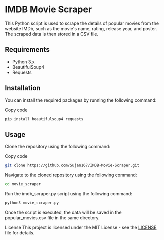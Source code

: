 # IMDB Movie Scraper
This Python script is used to scrape the details of popular movies from the website IMDb, such as the movie's name, rating, release year, and poster. The scraped data is then stored in a CSV file.

## Requirements
- Python 3.x
- BeautifulSoup4
- Requests

## Installation
You can install the required packages by running the following command:

Copy code
```bash
pip install beautifulsoup4 requests
```
## Usage
Clone the repository using the following command:

Copy code
```bash
git clone https://github.com/Sujan167/IMDB-Movie-Scraper.git
```
Navigate to the cloned repository using the following command:

```bash
cd movie_scraper
```
Run the imdb_scraper.py script using the following command:

```bash
python3 movie_scraper.py
```
Once the script is executed, the data will be saved in the popular_movies.csv file in the same directory.

License
This project is licensed under the MIT License - see the [LICENSE]() file for details.